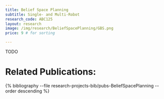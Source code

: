 ```yaml
---
title: Belief Space Planning
subtitle: Single- and Multi-Robot
research_code: ABC125
layout: research
image: /img/research/BeliefSpacePlanning/GBS.png
price: 9 # for sorting 

---
```


TODO

# Related Publications: 
{% bibliography --file research-projects-bib/pubs-BeliefSpacePlanning --order descending %}

